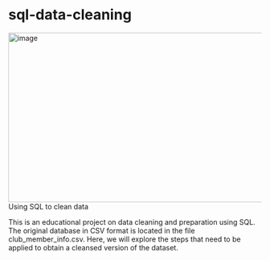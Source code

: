 # sql-data-cleaning
<img width="512" height="338" alt="image" src="https://github.com/user-attachments/assets/95c927fa-c006-4ffa-8574-17313cfc3b7d" />
Using SQL to clean data

This is an educational project on data cleaning and preparation using SQL. The original database in CSV format is located in the file club_member_info.csv. Here, we will explore the steps that need to be applied to obtain a cleansed version of the dataset.
